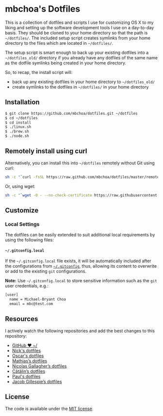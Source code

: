 # mbchoa's Dotfiles

This is a collection of dotfiles and scripts I use for customizing OS X to my liking and setting up the software development tools I use on a day-to-day basis. They should be cloned to your home directory so that the path is `~/dotfiles/`.  The included setup script creates symlinks from your home directory to the files which are located in `~/dotfiles/`.

The setup script is smart enough to back up your existing dotfiles into a `~/dotfiles_old/` directory if you already have any dotfiles of the same name as the dotfile symlinks being created in your home directory.

So, to recap, the install script will:

- back up any existing dotfiles in your home directory to `~/dotfiles_old/`
- create symlinks to the dotfiles in `~/dotfiles/` in your home directory

## Installation

```sh
$ git clone https://github.com/mbchoa/dotfiles.git ~/dotfiles
$ cd ~/dotfiles
$ cd install
$ ./linux.sh
$ ./brew.sh
$ ./node.sh
```

## Remotely install using curl

Alternatively, you can install this into `~/dotfiles` remotely without Git using curl:

```sh
sh -c "`curl -fsSL https://raw.github.com/mbchoa/dotfiles/master/remote-setup.sh`"
```

Or, using wget:

```sh
sh -c "`wget -O - --no-check-certificate https://raw.githubusercontent.com/mbchoa/dotfiles/master/remote-setup.sh`"
```

## Customize

### Local Settings

The dotfiles can be easily extended to suit additional local
requirements by using the following files:

#### `~/.gitconfig.local`

If the `~/.gitconfig.local` file exists, it will be automatically
included after the configurations from [`~/.gitconfig`](git/gitconfig), thus, allowing
its content to overwrite or add to the existing `git` configurations.

**Note:** Use `~/.gitconfig.local` to store sensitive information such
as the `git` user credentials, e.g.:

```sh
[user]
  name = Michael-Bryant Choa
  email = mbc@test.com
```

## Resources

I actively watch the following repositories and add the best changes to this repository:

- [GitHub ❤ ~/](http://dotfiles.github.io/)
- [Nick's dotfiles](https://github.com/nicksp/dotfiles)
- [Oscar's dotfiles](https://github.com/ooHmartY/dotfiles)
- [Mathias’s dotfiles](https://github.com/mathiasbynens/dotfiles)
- [Nicolas Gallagher’s dotfiles](https://github.com/necolas/dotfiles)
- [Cătălin’s dotfiles](https://github.com/alrra/dotfiles)
- [Paul's dotfiles](https://github.com/paulirish/dotfiles)
- [Jacob Gillespie’s dotfiles](https://github.com/jacobwg/dotfiles)

## License

The code is available under the [MIT license](LICENSE).
